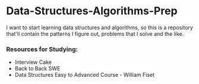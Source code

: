# Data-Structures-Algorithms-Prep

I want to start learning data structures and algorithms, so this is a repository that'll contain the patterns I figure out, problems that I solve and the like.

<h3>Resources for Studying:</h3>

- Interview Cake
- Back to Back SWE
- Data Structures Easy to Advanced Course - William Fiset

